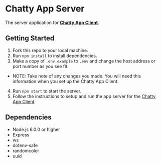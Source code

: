# Chatty App Server

The server application for **[Chatty App Client](https://github.com/mstop4/chatty-client)**.

## Getting Started

1. Fork this repo to your local machine.
2. Run `npm install` to install dependencies.
3. Make a copy of  `.env.example` to `.env` and change the host address or port number as you see fit.
  * NOTE: Take note of any changes you made. You will need this information when you set up the Chatty App Client.
4. Run `npm start` to start the server.
5. Follow the instructions to setup and run the app server for the [Chatty App Client](https://github.com/mstop4/chatty-client).

## Dependencies

* Node.js 6.0.0 or higher
* Express
* ws
* dotenv-safe
* randomcolor
* uuid
